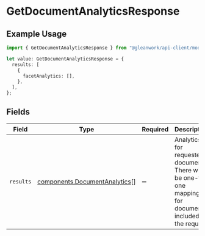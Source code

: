 # GetDocumentAnalyticsResponse

## Example Usage

```typescript
import { GetDocumentAnalyticsResponse } from "@gleanwork/api-client/models/components";

let value: GetDocumentAnalyticsResponse = {
  results: [
    {
      facetAnalytics: [],
    },
  ],
};
```

## Fields

| Field                                                                                                      | Type                                                                                                       | Required                                                                                                   | Description                                                                                                |
| ---------------------------------------------------------------------------------------------------------- | ---------------------------------------------------------------------------------------------------------- | ---------------------------------------------------------------------------------------------------------- | ---------------------------------------------------------------------------------------------------------- |
| `results`                                                                                                  | [components.DocumentAnalytics](../../models/components/documentanalytics.md)[]                             | :heavy_minus_sign:                                                                                         | Analytics for requested documents. There will be one-to-one mapping for documents included in the request. |